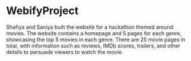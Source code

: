 # WebifyProject
Shafiya and Saniya built the website for a hackathon themed around movies. The website contains a homepage and 5 pages for each genre, showcasing the top 5 movies in each genre. There are 25 movie pages in total, with information such as reviews, IMDb scores, trailers, and other details to persuade viewers to watch the movie. 
